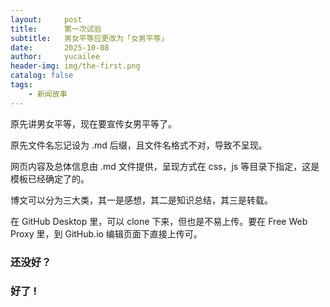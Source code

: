 ```yaml
---
layout:     post
title:      第一次试验
subtitle:   男女平等应更改为「女男平等」
date:       2025-10-08
author:     yucailee
header-img: img/the-first.png
catalog: false
tags:
    - 新闻故事
---
```


  原先讲男女平等，现在要宣传女男平等了。

  原先文件名忘记设为 .md 后缀，且文件名格式不对，导致不呈现。
  
  网页内容及总体信息由 .md 文件提供，呈现方式在 css，js 等目录下指定，这是模板已经确定了的。

  博文可以分为三大类，其一是感想，其二是知识总结，其三是转载。

  在 GitHub Desktop 里，可以 clone 下来，但也是不易上传。要在 Free Web Proxy 里，到 GitHub.io 编辑页面下直接上传可。

### 还没好？

### 好了 !


